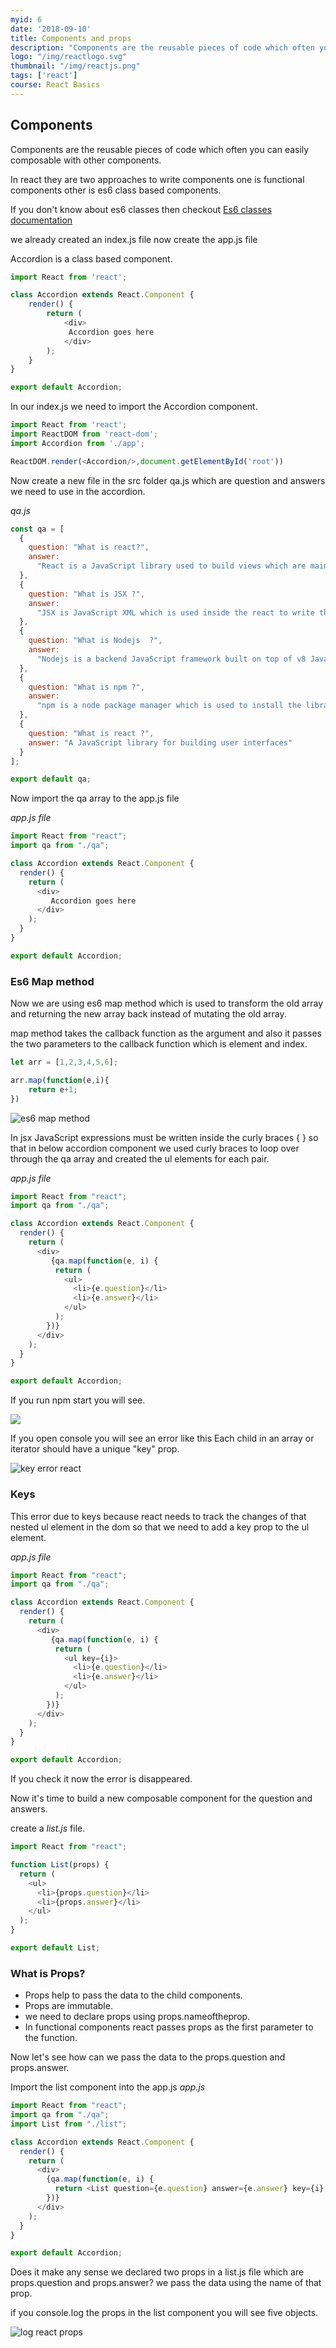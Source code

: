 ```yaml
---
myid: 6
date: '2018-09-10'
title: Components and props
description: "Components are the reusable pieces of code which often you can easily composable with other components.In react they are two approaches to write components one is functional components other is es6 class based components."
logo: "/img/reactlogo.svg"
thumbnail: "/img/reactjs.png"
tags: ['react']
course: React Basics
---
```



## Components

Components are the reusable pieces of code which often you can easily composable with other components.

In react they are two approaches to write components one is functional components other is es6 class
based components.

If you don't know about es6 classes then  checkout <a href="https://developer.mozilla.org/en-US/docs/Web/JavaScript/Reference/Classes" target="_blank" rel="noopner norefer">Es6 classes documentation</a>

we already created an index.js file now create the app.js file

Accordion is a class based component.

```javascript
import React from 'react';

class Accordion extends React.Component {
    render() {
        return (
            <div>
             Accordion goes here
            </div>
        );
    }
}

export default Accordion;
```

In our index.js we need to import the  Accordion component.

```javascript
import React from 'react';
import ReactDOM from 'react-dom';
import Accordion from './app';

ReactDOM.render(<Accordion/>,document.getElementById('root'))
```

Now create a new file in the src folder qa.js which are question and answers we need to use in the
accordion.

*qa.js*
```javascript
const qa = [
  {
    question: "What is react?",
    answer:
      "React is a JavaScript library used to build views which are mainly concentrated on the view part in the MVC model."
  },
  {
    question: "What is JSX ?",
    answer:
      "JSX is JavaScript XML which is used inside the react to write the HTML like syntax inside the javascript it’s just an preprocessor. The jsx we write later converts into the JavaScript with the help of babel."
  },
  {
    question: "What is Nodejs  ?",
    answer:
      "Nodejs is a backend JavaScript framework built on top of v8 JavaScript engine. By using node js you can be built any kind of backend stuff."
  },
  {
    question: "What is npm ?",
    answer:
      "npm is a node package manager which is used to install the libraries created by the other people. By using npm you can install or uninstall packages at any point in time."
  },
  {
    question: "What is react ?",
    answer: "A JavaScript library for building user interfaces"
  }
];

export default qa;
```

Now import the qa array to the app.js file

*app.js file*

```javascript
import React from "react";
import qa from "./qa";

class Accordion extends React.Component {
  render() {
    return (
      <div>
         Accordion goes here
      </div>
    );
  }
}

export default Accordion;
```

### Es6 Map method

Now we are using es6 map method which is used to transform the old array and returning the new array back instead of mutating the old array.

map method takes the callback function as the argument and also it passes the two parameters to the
callback function which is element and index.

```javascript
let arr = [1,2,3,4,5,6];

arr.map(function(e,i){
    return e+1;
})

```
![es6 map method](./es6map.png)


In jsx JavaScript expressions must be written inside the curly braces { } so that in below accordion component we used curly braces to loop over through the qa array and created the ul elements for each pair.

*app.js file*

```javascript
import React from "react";
import qa from "./qa";

class Accordion extends React.Component {
  render() {
    return (
      <div>
         {qa.map(function(e, i) {
          return (
            <ul>
              <li>{e.question}</li>
              <li>{e.answer}</li>
            </ul>
          );
        })}
      </div>
    );
  }
}

export default Accordion;
```
If you run npm start you will see.

![](./inacr.png)

If you open console you will see an error like this Each child in an array or iterator should have a unique "key" prop.

![key error react](./keyerror.png)

### Keys
This error due to keys  because react needs to track the changes of that nested ul element in the dom
so that we need to add a key prop to the ul element.

*app.js file*

```javascript
import React from "react";
import qa from "./qa";

class Accordion extends React.Component {
  render() {
    return (
      <div>
         {qa.map(function(e, i) {
          return (
            <ul key={i}>
              <li>{e.question}</li>
              <li>{e.answer}</li>
            </ul>
          );
        })}
      </div>
    );
  }
}

export default Accordion;
```
If you check it now the error is disappeared.

Now it's time to build a new composable component for the question and answers.

create a *list.js* file.

```javascript
import React from "react";

function List(props) {
  return (
    <ul>
      <li>{props.question}</li>
      <li>{props.answer}</li>
    </ul>
  );
}

export default List;
```

### What is Props?

- Props help to pass the data to the child components.
- Props are immutable.
- we need to declare props using props.nameoftheprop.
- In functional components react passes  props as the first parameter to the function.

Now let's see how can we pass the data to the props.question and props.answer.


Import the list component into the app.js
*app.js*

```javascript
import React from "react";
import qa from "./qa";
import List from "./list";

class Accordion extends React.Component {
  render() {
    return (
      <div>
        {qa.map(function(e, i) {
          return <List question={e.question} answer={e.answer} key={i} />;
        })}
      </div>
    );
  }
}

export default Accordion;
```
Does it make any sense we declared two props in a list.js file which are props.question and props.answer?
we pass the data using the name of that prop.

if you console.log the props in the list component you will see five objects.

![log react props](./logprops.png)



